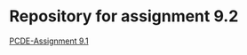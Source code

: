 # Repository for assignment 9.2


<a href=https://MFiallosE.github.io/PCDE-Activity-9.1> PCDE-Assignment 9.1 </a>
